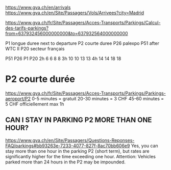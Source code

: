 https://www.gva.ch/en/arrivals
https://www.gva.ch/en/Site/Passagers/Vols/Arrivees?city=Madrid

https://www.gva.ch/fr/Site/Passagers/Acces-Transports/Parkings/Calcul-des-tarifs-parkings?from=637932456000000000&to=637932564000000000

P1 longue duree next to departure
P2 courte duree
P26 palexpo
P51 after WTC II
P20 secteur français


   P51 P26 P1 P20
2h  6   6   8   8
3h 10  10  13  13
4h 14  14  18  18

# P2 courte durée
https://www.gva.ch/fr/Site/Passagers/Acces-Transports/Parkings/Parkings-aeroport/P2
 0-5 minutes = gratuit
20-30 minutes = 3 CHF
45-60 minutes = 5 CHF
officiellement max 1h
## CAN I STAY IN PARKING P2 MORE THAN ONE HOUR?
https://www.gva.ch/en/Site/Passagers/Questions-Reponses-FAQ/parkings#bb93263e-7233-4077-827f-8ac70bb606e9
Yes, you can stay more than one hour in the parking P2 (short term), but rates are significantly higher for the time exceeding one hour.
Attention: Vehicles parked more than 24 hours in the P2 may be impounded.
